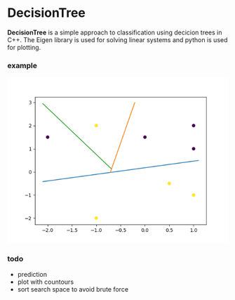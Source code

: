 # DecisionTree

**DecisionTree** is a simple approach to classification using decicion trees in C++.
The Eigen library is used for solving linear systems and python is used for plotting.


### example
![tree example](/docs/treeexample.png)


### todo
* prediction
* plot with countours
* sort search space to avoid brute force
